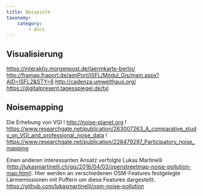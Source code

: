 ```yaml
---
title: Beispiele 
taxonomy:
    category:
        - docs
---
```


## Visualisierung
https://interaktiv.morgenpost.de/laermkarte-berlin/ 
http://framap.fraport.de/aimPort/ISFL/Modul_Gis/main.aspx?AID=ISFL2&STY=6
http://cadenza.umwelthaus.org/ 
https://digitalpresent.tagesspiegel.de/txl 

## Noisemapping
Die Erhebung von VGI 
! http://noise-planet.org 
! https://www.researchgate.net/publication/263007263_A_comparative_study_on_VGI_and_professional_noise_data 
! https://www.researchgate.net/publication/228479297_Participatory_noise_mapping 

Einen anderen interessanten Ansatz verfolgte Lukas Martinelli (http://lukasmartinelli.ch/gis/2016/04/03/openstreetmap-noise-pollution-map.html). Hier werden an verschiedenen OSM-Features festgelegte Lärmemissionen mit Puffern um diese Features dargestellt: https://github.com/lukasmartinelli/osm-noise-pollution 

